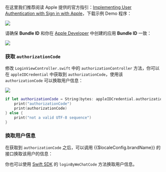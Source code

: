 <IntegrationDetailCard title="开始开发接入">

在这里我们推荐阅读 Apple 提供的官方指引：[Implementing User Authentication with Sign in with Apple](https://developer.apple.com/documentation/authenticationservices/implementing_user_authentication_with_sign_in_with_apple)，下载示例 Demo 程序：

![](https://cdn.authing.cn/blog/20201121120013.png)

请确保 **Bundle ID** 和你在 [Apple Developer](https://developer.apple.com/) 中创建的应用 **Bundle ID** 一致：

![](https://cdn.authing.cn/blog/20201121120107.png)

### 获取 `authorizationCode`

修改 `LoginViewController.swift` 中的 `authorizationController` 方法，你可以在 `appleIDCredential` 中获取到 `authorizationCode`，使用该 `authorizationCode` 可以换取用户信息：

![](https://cdn.authing.cn/blog/20201121120512.png)

```swift
if let authorizationCode = String(bytes: appleIDCredential.authorizationCode!, encoding: .utf8) {
    print("authorizationCode")
    print(authorizationCode)
} else {
    print("not a valid UTF-8 sequence")
}
```

### 换取用户信息

在获取到 `authorizationCode` 之后，可以调用 {{$localeConfig.brandName}} 的接口换取该用户的信息：

<ApiMethodSpec method="post" host="https://core.authing.cn" path="/connection/social/apple/callback?app_id=YOUR_APP_ID" description="使用 authorizationCode 换取用户信息。">

<template slot="pathParams">

<ApiMethodParam name="userPoolId" type="string" required description="用户池 ID"/>

</template>
<template slot="bodyParams">

<ApiMethodParam name="code" type="string" required description="authorizationCode"/>

</template>
<template slot="queryParams">

<ApiMethodParam name="app_id" type="string" required description="应用 ID。"/>

</template>

<template slot="response">

<ApiMethodResponse httpCode="200">
<template slot="description">

{{$localeConfig.brandName}} 返回给开发者的用户信息是经过加工过后的 {{$localeConfig.brandName}} 用户标准字段，非微信文档中说明的用户字段。详细用户字段释义请见：[用户字段释义](../../user/profile.md)

</template>

```js
{
  "code": 200,
  "message": "获取用户信息成功",
  "data": {
    "id": "5fb7c7d8ee96c20ca71b6d56",
    "email": "test@example.com",
    "emailVerified": true,
    "unionid": "social:apple:001963.663e421e52eb4e1eac34d366fe0da7be.1229",
    "openid": "social:apple:001963.663e421e52eb4e1eac34d366fe0da7be.1229",
    "oauth": "{\"id\":\"001963.663e421e52eb4e1eac34d366fe0da7be.1229\",\"email\":\"test@example.com\",\"emailVerified\":true}",
    "registerSource": [
      "social:apple:web"
    ],
    "username": null,
    "nickname": null,
    "company": null,
    "photo": "https://files.authing.co/authing-console/default-user-avatar.png",
    "token": "eyJhbGciOiJIUzI1NiIsInR5cCI6IkpXVCJ9",
    "phone": null,
    "tokenExpiredAt": "2020-12-06T04:10:44.664Z",
    "loginsCount": 4,
    "signedUp": "2020-11-20T13:42:48.477Z",
    "blocked": false,
    "isDeleted": false,
    "userPoolId": "xxxxx"
  }
}
```

</ApiMethodResponse>

</template>

</ApiMethodSpec>

你也可以使用 [Swift SDK](/reference/sdk-for-swift.md) 的 `loginByWeChatCode` 方法换取用户信息。

</IntegrationDetailCard>
